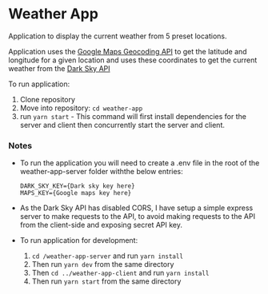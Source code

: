# Weather App

Application to display the current weather from 5 preset locations.

Application uses the [Google Maps Geocoding API](https://developers.google.com/maps/documentation/geocoding/start) to get the latitude and longitude for a given location and uses these coordinates to get the current weather from the [Dark Sky API](https://darksky.net/dev)

To run application:

1. Clone repository
2. Move into repository: `cd weather-app`
3. run `yarn start` - This command will first install dependencies for the server and client then concurrently start the server and client.

### Notes

- To run the application you will need to create a .env file in the root of the weather-app-server folder withthe below entries:
  ```
  DARK_SKY_KEY={Dark sky key here}
  MAPS_KEY={Google maps key here}
  ```
- As the Dark Sky API has disabled CORS, I have setup a simple express server to
  make requests to the API, to avoid making requests to the API from the client-side and
  exposing secret API key.

- To run application for development:
  1.  `cd /weather-app-server` and run `yarn install`
  1.  Then run `yarn dev` from the same directory
  1.  Then `cd ../weather-app-client` and run `yarn install`
  1.  Then run `yarn start` from the same directory
